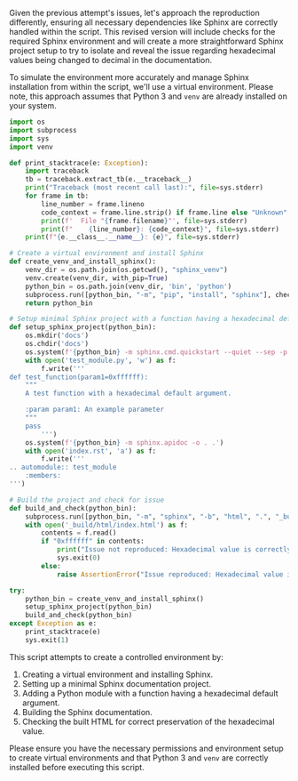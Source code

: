 Given the previous attempt's issues, let's approach the reproduction differently, ensuring all necessary dependencies like Sphinx are correctly handled within the script. This revised version will include checks for the required Sphinx environment and will create a more straightforward Sphinx project setup to try to isolate and reveal the issue regarding hexadecimal values being changed to decimal in the documentation.

To simulate the environment more accurately and manage Sphinx installation from within the script, we'll use a virtual environment. Please note, this approach assumes that Python 3 and `venv` are already installed on your system.

```python
import os
import subprocess
import sys
import venv

def print_stacktrace(e: Exception):
    import traceback
    tb = traceback.extract_tb(e.__traceback__)
    print("Traceback (most recent call last):", file=sys.stderr)
    for frame in tb:
        line_number = frame.lineno
        code_context = frame.line.strip() if frame.line else "Unknown"
        print(f'  File "{frame.filename}"', file=sys.stderr)
        print(f"    {line_number}: {code_context}", file=sys.stderr)
    print(f"{e.__class__.__name__}: {e}", file=sys.stderr)

# Create a virtual environment and install Sphinx
def create_venv_and_install_sphinx():
    venv_dir = os.path.join(os.getcwd(), "sphinx_venv")
    venv.create(venv_dir, with_pip=True)
    python_bin = os.path.join(venv_dir, 'bin', 'python')
    subprocess.run([python_bin, "-m", "pip", "install", "sphinx"], check=True)
    return python_bin

# Setup minimal Sphinx project with a function having a hexadecimal default argument
def setup_sphinx_project(python_bin):
    os.mkdir('docs')
    os.chdir('docs')
    os.system(f'{python_bin} -m sphinx.cmd.quickstart --quiet --sep -p test_project -a author -r 1.0')
    with open('test_module.py', 'w') as f:
        f.write('''
def test_function(param1=0xffffff):
    """
    A test function with a hexadecimal default argument.

    :param param1: An example parameter
    """
    pass
        ''')
    os.system(f'{python_bin} -m sphinx.apidoc -o . .')
    with open('index.rst', 'a') as f:
        f.write('''
.. automodule:: test_module
    :members:
''')

# Build the project and check for issue
def build_and_check(python_bin):
    subprocess.run([python_bin, "-m", "sphinx", "-b", "html", ".", "_build/html"], check=True)
    with open('_build/html/index.html') as f:
        contents = f.read()
        if "0xffffff" in contents:
            print("Issue not reproduced: Hexadecimal value is correctly preserved.")
            sys.exit(0)
        else:
            raise AssertionError("Issue reproduced: Hexadecimal value is not preserved.")

try:
    python_bin = create_venv_and_install_sphinx()
    setup_sphinx_project(python_bin)
    build_and_check(python_bin)
except Exception as e:
    print_stacktrace(e)
    sys.exit(1)
```

This script attempts to create a controlled environment by:

1. Creating a virtual environment and installing Sphinx.
2. Setting up a minimal Sphinx documentation project.
3. Adding a Python module with a function having a hexadecimal default argument.
4. Building the Sphinx documentation.
5. Checking the built HTML for correct preservation of the hexadecimal value.

Please ensure you have the necessary permissions and environment setup to create virtual environments and that Python 3 and `venv` are correctly installed before executing this script.